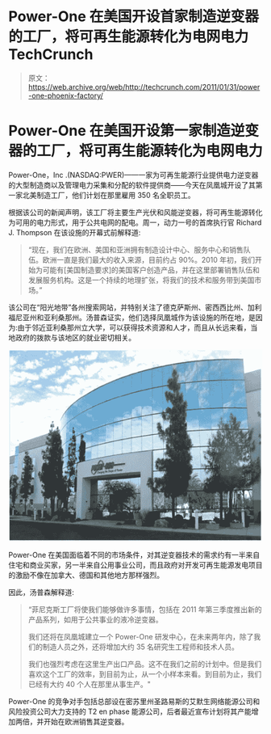 # Power-One 在美国开设首家制造逆变器的工厂，将可再生能源转化为电网电力 TechCrunch

> 原文：<https://web.archive.org/web/http://techcrunch.com/2011/01/31/power-one-phoenix-factory/>

# Power-One 在美国开设第一家制造逆变器的工厂，将可再生能源转化为电网电力

Power-One，Inc .(NASDAQ:PWER)——一家为可再生能源行业提供电力逆变器的大型制造商以及管理电力采集和分配的软件提供商——今天在凤凰城开设了其第一家北美制造工厂，他们计划在那里雇用 350 名全职员工。

根据该公司的新闻声明，该工厂将主要生产光伏和风能逆变器，将可再生能源转化为可用的电力形式，用于公共电网的配电。周一，动力一号的首席执行官 Richard J. Thompson 在该设施的开幕式前解释道:

> “现在，我们在欧洲、美国和亚洲拥有制造设计中心、服务中心和销售队伍。欧洲一直是我们最大的收入来源，目前约占 90%。2010 年初，我们开始为可能有[美国制造要求]的美国客户创造产品，并在这里部署销售队伍和发展服务机构。这是一个持续的地理扩张，将我们的技术和服务带到美国市场。”

该公司在“阳光地带”各州搜索网站，并特别关注了德克萨斯州、密西西比州、加利福尼亚州和亚利桑那州。汤普森证实，他们选择凤凰城作为该设施的所在地，是因为:由于邻近亚利桑那州立大学，可以获得技术资源和人才，而且从长远来看，当地政府的拨款与该地区的就业密切相关。

![](img/bd6775151dd0ceb14bb498231660436d.png)

Power-One 在美国面临着不同的市场条件，对其逆变器技术的需求约有一半来自住宅和商业买家，另一半来自公用事业公司，而且政府对开发可再生能源发电项目的激励不像在加拿大、德国和其他地方那样强烈。

因此，汤普森解释道:

> “菲尼克斯工厂将使我们能够做许多事情，包括在 2011 年第三季度推出新的产品系列，如用于公共事业的液冷逆变器。
> 
> 我们还将在凤凰城建立一个 Power-One 研发中心，在未来两年内，除了我们的制造人员之外，还将增加大约 35 名研究生工程师和技术人员。
> 
> 我们也强烈考虑在这里生产出口产品。这不在我们之前的计划中。但是我们喜欢这个工厂的效率，到目前为止，从一个小样本来看。到目前为止，我们已经有大约 40 个人在那里从事生产。"

Power-One 的竞争对手包括总部设在密苏里州圣路易斯的艾默生网络能源公司和风险投资公司大力支持的 T2 en phase 能源公司，后者最近宣布计划将其产能增加两倍，并开始在欧洲销售其逆变器。